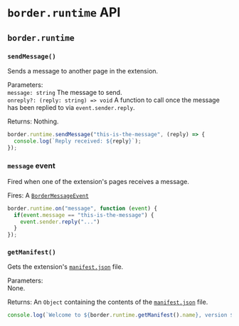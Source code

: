 # `border.runtime` API

## `border.runtime`

### `sendMessage()`
Sends a message to another page in the extension.

Parameters:<br>
`message: string` The message to send.<br>
`onreply?: (reply: string) => void` A function to call once the message has been replied to via `event.sender.reply`.

Returns: Nothing.
```javascript
border.runtime.sendMessage("this-is-the-message", (reply) => {
  console.log(`Reply received: ${reply}`);
});
```

### `message` event
Fired when one of the extension's pages receives a message.

Fires: A [`BorderMessageEvent`](/types.md#bordermessageevent)

```javascript
border.runtime.on("message", function (event) {
  if(event.message == "this-is-the-message") {
    event.sender.reply("...")
  }
});
```

### `getManifest()`
Gets the extension's [`manifest.json`](/manifest.md) file.

Parameters:<br>
None.

Returns: An `Object` containing the contents of the [`manifest.json`](/manifest.md) file.

```javascript
console.log(`Welcome to ${border.runtime.getManifest().name}, version ${border.runtime.getManifest().version}!`)
```

